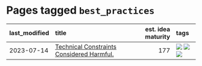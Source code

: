 # Pages tagged `best_practices`

|last_modified|title|est. idea maturity|tags
|:---|:---|---:|:---|
|2023-07-14|[Technical Constraints Considered Harmful.](../constraints_considered_hazardous.md)|177|[![](https://img.shields.io/badge/tag-best_practices-4d5a4)](../tags/best_practices.md) [![](https://img.shields.io/badge/tag-engineering-e168be)](../tags/engineering.md) [![](https://img.shields.io/badge/tag-publication-95bed6)](../tags/publication.md)|